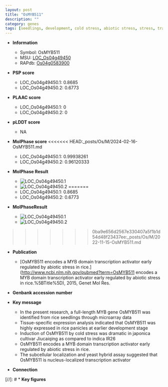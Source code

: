 ```yaml
---
layout: post
title: "OsMYB511"
description: ""
category: genes
tags: [seedlings, development, cold stress, abiotic stress, stress, transcription activator, biotic stress]
---
```


* **Information**  
    + Symbol: OsMYB511  
    + MSU: [LOC_Os04g49450](http://rice.plantbiology.msu.edu/cgi-bin/ORF_infopage.cgi?orf=LOC_Os04g49450)  
    + RAPdb: [Os04g0583900](http://rapdb.dna.affrc.go.jp/viewer/gbrowse_details/irgsp1?name=Os04g0583900)  

* **PSP score**  
    + LOC_Os04g49450.1: 0.8685 
    + LOC_Os04g49450.2: 0.6773 

* **PLAAC score**  
    + LOC_Os04g49450.1: 0 
    + LOC_Os04g49450.2: 0 

* **pLDDT score**
    + NA


* **MolPhase score**
<<<<<<< HEAD:_posts/Os/M/2024-02-16-OsMYB511.md
    + LOC_Os04g49450.1: 0.99938261
    + LOC_Os04g49450.2: 0.96120333

* **MolPhase Result**
    + ![LOC_Os04g49450.1](https://304243504.github.io/Pictures/LOC_Os04g/LOC_Os04g49450.1.png)
    + ![LOC_Os04g49450.2](https://304243504.github.io/Pictures/LOC_Os04g/LOC_Os04g49450.2.png)
=======
    + LOC_Os04g49450.1: 0.8685
    + LOC_Os04g49450.2: 0.6773

* **MolPhaseResult**
    + ![LOC_Os04g49450.1](https://ricepsp.github.io/pictures/LOC_Os04g/LOC_Os04g49450.1.png)
    + ![LOC_Os04g49450.2](https://ricepsp.github.io/pictures/LOC_Os04g/LOC_Os04g49450.2.png)
>>>>>>> 0ba9e656d2567e330407a5f1b1d54d48f23437ee:_posts/Os/M/2022-11-15-OsMYB511.md

* **Publication**  
    + [OsMYB511 encodes a MYB domain transcription activator early regulated by abiotic stress in rice.](http://www.ncbi.nlm.nih.gov/pubmed?term=OsMYB511 encodes a MYB domain transcription activator early regulated by abiotic stress in rice.%5BTitle%5D), 2015, Genet Mol Res.

* **Genbank accession number**  

* **Key message**  
    + In the present research, a full-length MYB gene OsMYB511 was identified from rice seedlings through microarray data
    + Tissue-specific expression analysis indicated that OsMYB511 was highly expressed in rice panicles at earlier development stage
    + Induction of OsMYB511 by cold stress was dramatic in japonica cultivar Jiucaiqing as compared to indica IR26
    + OsMYB511 encodes a MYB domain transcription activator early regulated by abiotic stress in rice.
    + The subcellular localization and yeast hybrid assay suggested that OsMYB511 is nucleus-localized transcription activator

* **Connection**  

[//]: # * **Key figures**  



